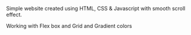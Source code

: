 Simple website created using HTML, CSS & Javascript with smooth scroll effect.

Working with Flex box and Grid and Gradient colors
